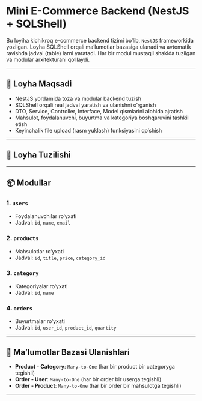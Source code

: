 # Mini E-Commerce Backend (NestJS + SQLShell)

Bu loyiha kichikroq e-commerce backend tizimi bo‘lib, `NestJS` frameworkida yozilgan. Loyha SQLShell orqali ma’lumotlar bazasiga ulanadi va avtomatik ravishda jadval (table) larni yaratadi. Har bir modul mustaqil shaklda tuzilgan va modular arxitekturani qo‘llaydi.

---

## 🎯 Loyha Maqsadi

- NestJS yordamida toza va modular backend tuzish
- SQLShell orqali real jadval yaratish va ulanishni o‘rganish
- DTO, Service, Controller, Interface, Model qismlarini alohida ajratish
- Mahsulot, foydalanuvchi, buyurtma va kategoriya boshqaruvini tashkil etish
- Keyinchalik file upload (rasm yuklash) funksiyasini qo‘shish

---

## 🧩 Loyha Tuzilishi


---

## 📦 Modullar

### 1. `users`  
- Foydalanuvchilar ro‘yxati  
- Jadval: `id`, `name`, `email`

### 2. `products`  
- Mahsulotlar ro‘yxati  
- Jadval: `id`, `title`, `price`, `category_id`

### 3. `category`  
- Kategoriyalar ro‘yxati  
- Jadval: `id`, `name`

### 4. `orders`  
- Buyurtmalar ro‘yxati  
- Jadval: `id`, `user_id`, `product_id`, `quantity`

---

## 🔗 Ma’lumotlar Bazasi Ulanishlari

- **Product - Category**: `Many-to-One` (har bir product bir categoryga tegishli)
- **Order - User**: `Many-to-One` (har bir order bir userga tegishli)
- **Order - Product**: `Many-to-One` (har bir order bir mahsulotga tegishli)

---

